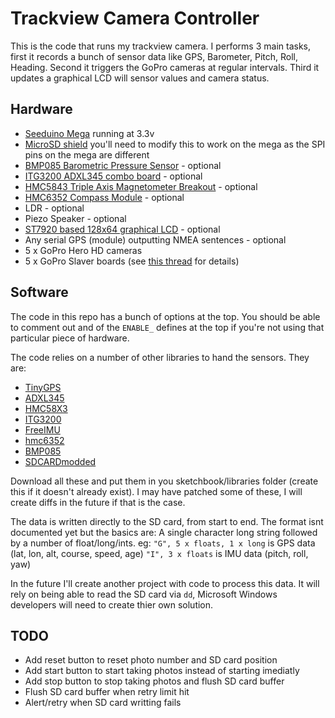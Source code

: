 Trackview Camera Controller
===========================

This is the code that runs my trackview camera. I performs 3 main tasks, first it records a bunch of sensor data like GPS, Barometer, Pitch, Roll, Heading.
Second it triggers the GoPro cameras at regular intervals. Third it updates a graphical LCD will sensor values and camera status.

Hardware
--------

* [Seeduino Mega](http://nicegear.co.nz/arduino-boards/seeeduino-mega/) running at 3.3v
* [MicroSD shield](http://www.mindkits.co.nz/store/arduino-compatible/microsd-shield) you'll need to modify this to work on the mega as the SPI pins on the mega are different 
* [BMP085 Barometric Pressure Sensor](http://www.mindkits.co.nz/store/sensors/barometric-pressure-sensor-bmp085-breakout) - optional
* [ITG3200 ADXL345 combo board](http://www.mindkits.co.nz/store/sensors/movement-and-position/imu-digital-combo-board-6-degrees-of-freedom-itg3200-adxl345) - optional
* [HMC5843 Triple Axis Magnetometer Breakout](http://www.mindkits.co.nz/store/sensors/magnetic/triple-axis-magnetometer-breakout-hmc5843) - optional
* [HMC6352 Compass Module](http://www.mindkits.co.nz/store/sensors/compass-module-hmc6352) - optional
* LDR - optional
* Piezo Speaker - optional
* [ST7920 based 128x64 graphical LCD](http://www.mindkits.co.nz/store/led-lcds/128x64-graphic-lcd) - optional
* Any serial GPS (module) outputting NMEA sentences - optional
* 5 x GoPro Hero HD cameras
* 5 x GoPro Slaver boards (see [this thread](http://goprouser.freeforums.org/the-gopro-hero-hd-bus-interface-t797.html) for details)


Software
--------

The code in this repo has a bunch of options at the top. You should be able to comment out and of the `ENABLE_` defines at the top if you're not using that particular piece of hardware.

The code relies on a number of other libraries to hand the sensors. They are:

* [TinyGPS](http://arduiniana.org/libraries/tinygps/)
* [ADXL345](http://code.google.com/p/adxl345driver/source/browse/#svn%2Fbranches%2Ffvaresano)
* [HMC58X3](https://launchpad.net/hmc58x3)
* [ITG3200](http://code.google.com/p/itg-3200driver/source/browse/#svn%2Ftrunk)
* [FreeIMU](http://www.varesano.net/projects/hardware/FreeIMU)
* [hmc6352](http://rubenlaguna.com/wp/2009/03/19/arduino-library-for-hmc6352/index.html)
* [BMP085](http://code.google.com/p/bmp085driver/)
* [SDCARDmodded](http://supertechman.blogspot.com/2011/02/sdcard-library.html)

Download all these and put them in you sketchbook/libraries folder (create this if it doesn't already exist). I may have patched some of these, I will create diffs in the future if that is the case.

The data is written directly to the SD card, from start to end. The format isnt documented yet but the basics are:
    A single character long string followed by a number of float/long/ints.
    eg:
        `"G", 5 x floats, 1 x long` is GPS data (lat, lon, alt, course, speed, age)
        `"I", 3 x floats` is IMU data (pitch, roll, yaw)

In the future I'll create another project with code to process this data. It will rely on being able to read the SD card via `dd`, Microsoft Windows developers will need to create thier own solution.


TODO
----

* Add reset button to reset photo number and SD card position
* Add start button to start taking photos instead of starting imediatly
* Add stop button to stop taking photos and flush SD card buffer
* Flush SD card buffer when retry limit hit
* Alert/retry when SD card writting fails

